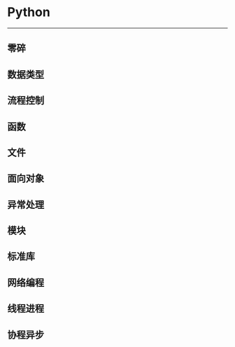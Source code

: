 # Python

----

## 零碎

## 数据类型

## 流程控制

## 函数

## 文件

## 面向对象

## 异常处理

## 模块

## 标准库

## 网络编程

## 线程进程

## 协程异步


